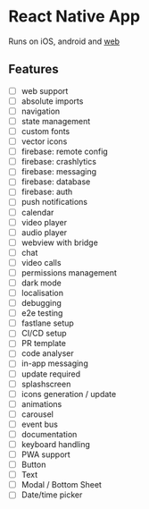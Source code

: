 # React Native App

Runs on iOS, android and [web](https://dev.to/mikehamilton00/adding-web-support-to-a-react-native-project-in-2023-4m4l)

## Features
- [ ] web support 
- [ ] absolute imports 
- [ ] navigation
- [ ] state management
- [ ] custom fonts
- [ ] vector icons
- [ ] firebase: remote config
- [ ] firebase: crashlytics
- [ ] firebase: messaging
- [ ] firebase: database
- [ ] firebase: auth
- [ ] push notifications
- [ ] calendar
- [ ] video player
- [ ] audio player
- [ ] webview with bridge
- [ ] chat
- [ ] video calls
- [ ] permissions management
- [ ] dark mode
- [ ] localisation
- [ ] debugging
- [ ] e2e testing
- [ ] fastlane setup
- [ ] CI/CD setup
- [ ] PR template
- [ ] code analyser
- [ ] in-app messaging
- [ ] update required
- [ ] splashscreen
- [ ] icons generation / update
- [ ] animations
- [ ] carousel
- [ ] event bus
- [ ] documentation
- [ ] keyboard handling
- [ ] PWA support
- [ ] Button
- [ ] Text
- [ ] Modal / Bottom Sheet
- [ ] Date/time picker
